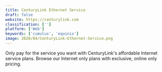 ```yaml
---
title: CenturyLink Ethernet Service
draft: false 
website: https://centurylink.com
classification: ['']
platform: ['Web']
keywords: ['cumulus', 'equinix']
image: 2020/04/CenturyLink-Ethernet-Service.png
---
```

Only pay for the service you want with CenturyLink's affordable Internet service plans. Browse our Internet only plans with exclusive, online only pricing.